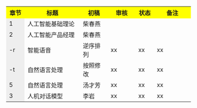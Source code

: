 <table>
  <tr>
    <th width=10%, bgcolor=yellow >章节</th>
    <th width=30%, bgcolor=yellow>标题</th>
    <th width=15%, bgcolor=yellow>初稿</th>
    <th width=15%, bgcolor=yellow>审核</th>
    <th width=10%, bgcolor=yellow>状态</th>
	<th width=20%, bgcolor=yellow>备注</th>
  </tr>
  <tr>
    <td bgcolor=#eeeeee> 1 </td>
    <td> 人工智能基础理论 </td>
    <td> 柴春燕</td>
	<td> </td>
	<td> </td>
	<td> </td>
  </tr>
  <tr>
    <td bgcolor=#eeeeee>2 </td>
    <td> 人工智能产品经理 </td>
    <td> 柴春燕 </td>
	<td> </td>
	<td></td>
	<td></td>
  </tr>
  <tr>
    <td bgcolor=#eeeeee>-r </td>
    <td> 智能语音 </td>
    <td>  逆序排列 </td>
	<td> xx</td>
	<td> xx</td>
	<td> xx</td>
  </tr>
  <tr>
    <td bgcolor=#eeeeee>-t </td>
    <td> 自然语言处理 </td>
    <td> 按照修改 </td>
	<td> xx</td>
	<td> xx</td>
	<td> xx</td>
  </tr>
	<tr>
    <td bgcolor=#eeeeee>5 </td>
    <td> 自然语言处理 </td>
    <td> 汤才芳 </td>
	<td> xx</td>
	<td> xx</td>
	<td> xx</td>
  </tr>
 <tr>
    <td bgcolor=#eeeeee>3 </td>
    <td> 人机对话模型</td>
    <td> 李岩 </td>
	<td> xx</td>
	<td> xx</td>
	<td> xx</td>
  </tr>

</table>
